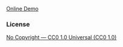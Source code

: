 [Online Demo](https://bodymask.github.io/app/)

### License

<a href="https://creativecommons.org/publicdomain/zero/1.0/">
    No Copyright — CC0 1.0 Universal (CC0 1.0)
</a>
